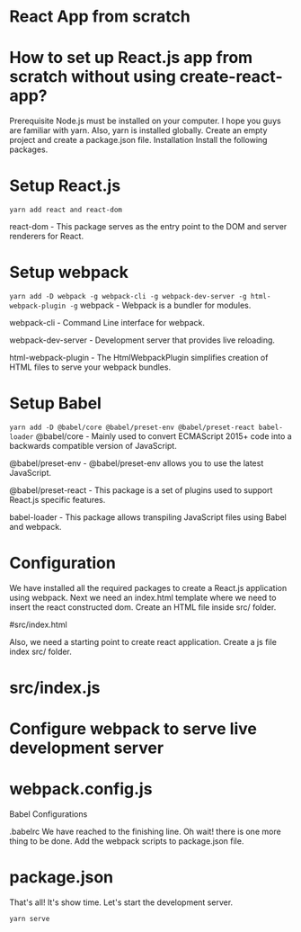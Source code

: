 # React App from scratch
# How to set up React.js app from scratch without using create-react-app?
Prerequisite
Node.js must be installed on your computer. I hope you guys are familiar with yarn. Also, yarn is installed globally.
Create an empty project and create a package.json file.
Installation
Install the following packages.

# Setup React.js
`yarn add react and react-dom`

react-dom - This package serves as the entry point to the DOM and server renderers for React.

# Setup webpack
`yarn add -D webpack -g webpack-cli -g webpack-dev-server -g html-webpack-plugin -g`
webpack - Webpack is a bundler for modules.

webpack-cli - Command Line interface for webpack.

webpack-dev-server - Development server that provides live reloading.

html-webpack-plugin - The HtmlWebpackPlugin simplifies creation of HTML files to serve your webpack bundles.

# Setup Babel
`yarn add -D @babel/core @babel/preset-env @babel/preset-react babel-loader`
@babel/core - Mainly used to convert ECMAScript 2015+ code into a backwards compatible version of JavaScript.

@babel/preset-env - @babel/preset-env allows you to use the latest JavaScript.

@babel/preset-react - This package is a set of plugins used to support React.js specific features.

babel-loader - This package allows transpiling JavaScript files using Babel and webpack.

# Configuration
We have installed all the required packages to create a React.js application using webpack.
Next we need an index.html template where we need to insert the react constructed dom. 
Create an HTML file inside src/ folder.

#src/index.html
  
Also, we need a starting point to create react application. Create a js file index src/ folder.

# src/index.js
  
# Configure webpack to serve live development server

# webpack.config.js

Babel Configurations

.babelrc
We have reached to the finishing line. Oh wait! there is one more thing to be done. Add the webpack scripts to package.json file.

# package.json
That's all! It's show time. Let's start the development server.


  `yarn serve`

